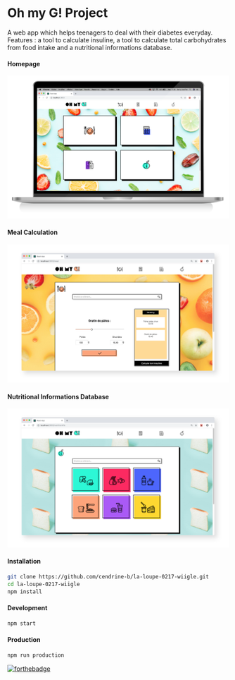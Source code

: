 # Oh my G! Project

A web app which helps teenagers to deal with their diabetes everyday. Features : a tool to calculate insuline, a tool to calculate total carbohydrates from food intake and a nutritional informations database.

#### Homepage
![](./public/images/ohmyg-github-homepage.png "HomePage")

#### Meal Calculation
![](./public/images/ohmyg-github-calculation.png "Calculation")

#### Nutritional Informations Database
![](./public/images/ohmyg-github-infonut.png "Nutritional Informations Database")



#### Installation

```bash
git clone https://github.com/cendrine-b/la-loupe-0217-wiigle.git
cd la-loupe-0217-wiigle
npm install
```

#### Development

```bash
npm start
```

#### Production

```bash
npm run production
```

[![forthebadge](http://forthebadge.com/images/badges/built-with-love.svg)](http://forthebadge.com)


